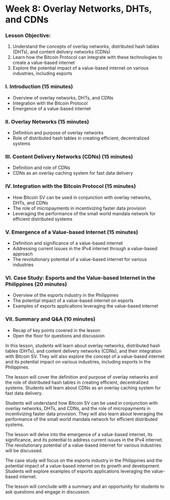 # Week 8: Overlay Networks, DHTs, and CDNs

### Lesson Objective:&#x20;

1. Understand the concepts of overlay networks, distributed hash tables (DHTs), and content delivery networks (CDNs)
2. Learn how the Bitcoin Protocol can integrate with these technologies to create a value-based internet
3. Explore the potential impact of a value-based internet on various industries, including esports

### I. Introduction (15 minutes)&#x20;

* Overview of overlay networks, DHTs, and CDNs&#x20;
* Integration with the Bitcoin Protocol
* Emergence of a value-based internet&#x20;

### II. Overlay Networks (15 minutes)&#x20;

* Definition and purpose of overlay networks&#x20;
* Role of distributed hash tables in creating efficient, decentralized systems&#x20;

### III. Content Delivery Networks (CDNs) (15 minutes)&#x20;

* Definition and role of CDNs&#x20;
* CDNs as an overlay caching system for fast data delivery&#x20;

### IV. Integration with the Bitcoin Protocol (15 minutes)&#x20;

* How Bitcoin SV can be used in conjunction with overlay networks, DHTs, and CDNs&#x20;
* The role of micropayments in incentivizing faster data provision&#x20;
* Leveraging the performance of the small world mandala network for efficient distributed systems&#x20;

### V. Emergence of a Value-based Internet (15 minutes)&#x20;

* Definition and significance of a value-based internet&#x20;
* Addressing current issues in the IPv4 internet through a value-based approach&#x20;
* The revolutionary potential of a value-based internet for various industries&#x20;

### VI. Case Study: Esports and the Value-based Internet in the Philippines (20 minutes)&#x20;

* Overview of the esports industry in the Philippines&#x20;
* The potential impact of a value-based internet on esports&#x20;
* Examples of esports applications leveraging the value-based internet&#x20;

### VII. Summary and Q\&A (10 minutes)&#x20;

* Recap of key points covered in the lesson&#x20;
* Open the floor for questions and discussion&#x20;

&#x20;&#x20;

In this lesson, students will learn about overlay networks, distributed hash tables (DHTs), and content delivery networks (CDNs), and their integration with Bitcoin SV. They will also explore the concept of a value-based internet and its potential impact on various industries, including esports in the Philippines.&#x20;

The lesson will cover the definition and purpose of overlay networks and the role of distributed hash tables in creating efficient, decentralized systems. Students will learn about CDNs as an overlay caching system for fast data delivery.&#x20;

Students will understand how Bitcoin SV can be used in conjunction with overlay networks, DHTs, and CDNs, and the role of micropayments in incentivizing faster data provision. They will also learn about leveraging the performance of the small world mandala network for efficient distributed systems.&#x20;

The lesson will delve into the emergence of a value-based internet, its significance, and its potential to address current issues in the IPv4 internet. The revolutionary potential of a value-based internet for various industries will be discussed.&#x20;

The case study will focus on the esports industry in the Philippines and the potential impact of a value-based internet on its growth and development. Students will explore examples of esports applications leveraging the value-based internet.&#x20;

The lesson will conclude with a summary and an opportunity for students to ask questions and engage in discussion.&#x20;

&#x20;&#x20;

&#x20;&#x20;

&#x20;&#x20;

&#x20;&#x20;



&#x20;
